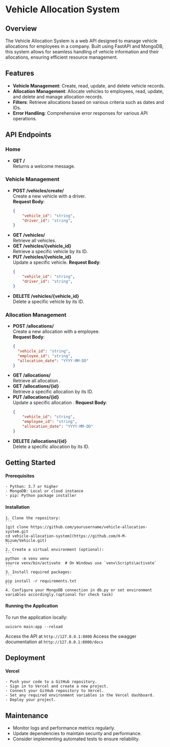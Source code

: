 # Vehicle Allocation System

## Overview
The Vehicle Allocation System is a web API designed to manage vehicle allocations for employees in a company. Built using FastAPI and MongoDB, this system allows for seamless handling of vehicle information and their allocations, ensuring efficient resource management.

## Features
- **Vehicle Management**: Create, read, update, and delete vehicle records.
- **Allocation Management**: Allocate vehicles to employees, read, update, and delete and manage allocation records.
- **Filters**: Retrieve allocations based on various criteria such as dates and IDs.
- **Error Handling**: Comprehensive error responses for various API operations.

## API Endpoints

### Home
- **GET /**  
  Returns a welcome message.

### Vehicle Management
- **POST /vehicles/create/**  
  Create a new vehicle with a driver.  
  **Request Body**:
  ```json
  {
      "vehicle_id": "string",
      "driver_id": "string",
  }
- **GET /vehicles/**  
  Retrieve all vehicles.
- **GET /vehicles/{vehicle_id}**  
  Retrieve a specific vehicle by its ID.
- **PUT /vehicles/{vehicle_id}**  
  Update a specific vehicle.
  **Request Body**:
  ```json
  {
      "vehicle_id": "string",
      "driver_id": "string",
  }
- **DELETE /vehicles/{vehicle_id}**  
  Delete a specific vehicle by its ID.
  
### Allocation Management
- **POST /allocations/**  
  Create a new allocation with a employee.  
  **Request Body**:
  ```json
  {
    "vehicle_id": "string",
    "employee_id": "string",
    "allocation_date": "YYYY-MM-DD"
  }
- **GET /allocations/**  
  Retrieve all allocation .
- **GET /allocations/{id}**  
  Retrieve a specific allocation  by its ID.
- **PUT /allocations/{id}**  
  Update a specific allocation .
  **Request Body**:
  ```json
  {
      "vehicle_id": "string",
      "employee_id": "string",
      "allocation_date": "YYYY-MM-DD"
  }
- **DELETE /allocations/{id}**  
  Delete a specific allocation  by its ID.



## Getting Started
  #### Prerequisites
    - Python: 3.7 or higher
    - MongoDB: Local or cloud instance
    - pip: Python package installer
  #### Installation
    1. Clone the repository:
    ```
    [git clone https://github.com/yourusername/vehicle-allocation-system.git
    cd vehicle-allocation-system](https://github.com/H-M-Nizum/Vehicle.git)
    ```
    2. Create a virtual environment (optional):
    ```
    python -m venv venv
    source venv/bin/activate  # On Windows use `venv\Scripts\activate`
    ```
    3. Install required packages:
    ```
    pip install -r requirements.txt
    ```
    4. Configure your MongoDB connection in db.py or set environment variables accordingly.(optional for check task)

#### Running the Application
  To run the application locally:
  ```
  uvicorn main:app --reload
  ```
  Access the API at ```http://127.0.0.1:8000```
  Access the swagger documentation at ```http://127.0.0.1:8000/docs```

## Deployment
  #### Vercel
    - Push your code to a GitHub repository.
    - Sign in to Vercel and create a new project.
    - Connect your GitHub repository to Vercel.
    - Set any required environment variables in the Vercel dashboard.
    - Deploy your project.
## Maintenance
  - Monitor logs and performance metrics regularly.
  - Update dependencies to maintain security and performance.
  - Consider implementing automated tests to ensure reliability.
